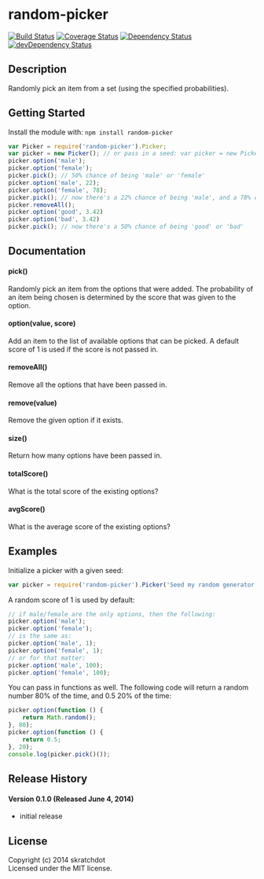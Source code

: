 # random-picker

[![Build Status](https://travis-ci.org/skratchdot/random-picker.png?branch=master)](https://travis-ci.org/skratchdot/random-picker)
[![Coverage Status](https://coveralls.io/repos/skratchdot/random-picker/badge.png)](https://coveralls.io/r/skratchdot/random-picker)
[![Dependency Status](https://david-dm.org/skratchdot/random-picker.svg)](https://david-dm.org/skratchdot/random-picker)
[![devDependency Status](https://david-dm.org/skratchdot/random-picker/dev-status.svg)](https://david-dm.org/skratchdot/random-picker#info=devDependencies)


## Description

Randomly pick an item from a set (using the specified probabilities).


## Getting Started

Install the module with: `npm install random-picker`

```javascript
var Picker = require('random-picker').Picker;
var picker = new Picker(); // or pass in a seed: var picker = new Picker(seed)
picker.option('male');
picker.option('female');
picker.pick(); // 50% chance of being 'male' or 'female'
picker.option('male', 22);
picker.option('female', 78);
picker.pick(); // now there's a 22% chance of being 'male', and a 78% change of being 'female'
picker.removeAll();
picker.option('good', 3.42)
picker.option('bad', 3.42)
picker.pick(); // now there's a 50% chance of being 'good' or 'bad'
```


## Documentation

#### pick()

Randomly pick an item from the options that were added. The probability of an
item being chosen is determined by the score that was given to the option.

#### option(value, score)

Add an item to the list of available options that can be picked.  A default
score of 1 is used if the score is not passed in.

#### removeAll()

Remove all the options that have been passed in.

#### remove(value)

Remove the given option if it exists.

#### size()

Return how many options have been passed in.

#### totalScore()

What is the total score of the existing options?

#### avgScore()

What is the average score of the existing options?


## Examples

Initialize a picker with a given seed:
```javascript
var picker = require('random-picker').Picker('Seed my random generator');
```

A random score of 1 is used by default:
```javascript
// if male/female are the only options, then the following:
picker.option('male');
picker.option('female');
// is the same as:
picker.option('male', 1);
picker.option('female', 1);
// or for that matter:
picker.option('male', 100);
picker.option('female', 100);
```

You can pass in functions as well. The following code will return
a random number 80% of the time, and 0.5 20% of the time:
```javascript
picker.option(function () {
	return Math.random();
}, 80);
picker.option(function () {
	return 0.5;
}, 20);
console.log(picker.pick()());
```


## Release History

#### Version 0.1.0 (Released June 4, 2014)

- initial release


## License
Copyright (c) 2014 skratchdot  
Licensed under the MIT license.
